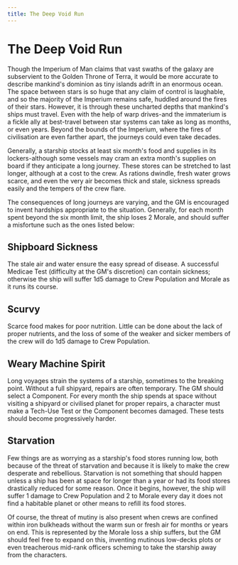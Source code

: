 ```yaml
---
title: The Deep Void Run
---
```

# The Deep Void Run 

Though the Imperium of Man claims that vast swaths of the galaxy are subservient to the Golden Throne of Terra, it would be more accurate to describe mankind's dominion as tiny islands adrift in an enormous ocean. The space between stars is so huge that any claim of control is laughable, and so the majority of the Imperium remains safe, huddled around the fires of their stars. However, it is through these uncharted depths that mankind's ships must travel. Even with the help of warp drives-and the immaterium is a fickle ally at best-travel between star systems can take as long as months, or even years. Beyond the bounds of the Imperium, where the fires of civilisation are even farther apart, the journeys could even take decades.

Generally, a starship stocks at least six month's food and supplies in its lockers-although some vessels may cram an extra month's supplies on board if they anticipate a long journey. These stores can be stretched to last longer, although at a cost to the crew. As rations dwindle, fresh water grows scarce, and even the very air becomes thick and stale, sickness spreads easily and the tempers of the crew flare.

The consequences of long journeys are varying, and the GM is encouraged to invent hardships appropriate to the situation. Generally, for each month spent beyond the six month limit, the ship loses 2 Morale, and should suffer a misfortune such as the ones listed below:

## Shipboard Sickness

The stale air and water ensure the easy spread of disease. A successful Medicae Test (difficulty at the GM's discretion) can contain sickness; otherwise the ship will suffer 1d5 damage to Crew Population and Morale as it runs its course.

## Scurvy

Scarce food makes for poor nutrition. Little can be done about the lack of proper nutrients, and the loss of some of the weaker and sicker members of the crew will do 1d5 damage to Crew Population.

## Weary Machine Spirit

Long voyages strain the systems of a starship, sometimes to the breaking point. Without a full shipyard, repairs are often temporary. The GM should select a Component. For every month the ship spends at space without visiting a shipyard or civilised planet for proper repairs, a character must make a Tech-Use Test or the Component becomes damaged. These tests should become progressively harder.

## Starvation

Few things are as worrying as a starship's food stores running low, both because of the threat of starvation and because it is likely to make the crew desperate and rebellious. Starvation is not something that should happen unless a ship has been at space for longer than a year or had its food stores drastically reduced for some reason. Once it begins, however, the ship will suffer 1 damage to Crew Population and 2 to Morale every day it does not find a habitable planet or other means to refill its food stores.

Of course, the threat of mutiny is also present when crews are confined within iron bulkheads without the warm sun or fresh air for months or years on end. This is represented by the Morale loss a ship suffers, but the GM should feel free to expand on this, inventing mutinous low-decks plots or even treacherous mid-rank officers scheming to take the starship away from the characters.
